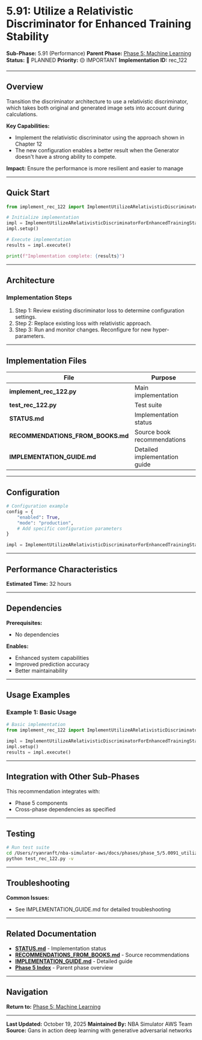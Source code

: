 # 5.91: Utilize a Relativistic Discriminator for Enhanced Training Stability

**Sub-Phase:** 5.91 (Performance)
**Parent Phase:** [Phase 5: Machine Learning](../PHASE_5_INDEX.md)
**Status:** 🔵 PLANNED
**Priority:** 🟡 IMPORTANT
**Implementation ID:** rec_122

---

## Overview

Transition the discriminator architecture to use a relativistic discriminator, which takes both original and generated image sets into account during calculations.

**Key Capabilities:**
- Implement the relativistic discriminator using the approach shown in Chapter 12
- The new configuration enables a better result when the Generator doesn't have a strong ability to compete.

**Impact:**
Ensure the performance is more resilient and easier to manage

---

## Quick Start

```python
from implement_rec_122 import ImplementUtilizeARelativisticDiscriminatorForEnhancedTrainingStability

# Initialize implementation
impl = ImplementUtilizeARelativisticDiscriminatorForEnhancedTrainingStability()
impl.setup()

# Execute implementation
results = impl.execute()

print(f"Implementation complete: {results}")
```

---

## Architecture

### Implementation Steps

1. Step 1: Review existing discriminator loss to determine configuration settings.
2. Step 2: Replace existing loss with relativistic approach.
3. Step 3: Run and monitor changes. Reconfigure for new hyper-parameters.

---

## Implementation Files

| File | Purpose |
|------|---------|
| **implement_rec_122.py** | Main implementation |
| **test_rec_122.py** | Test suite |
| **STATUS.md** | Implementation status |
| **RECOMMENDATIONS_FROM_BOOKS.md** | Source book recommendations |
| **IMPLEMENTATION_GUIDE.md** | Detailed implementation guide |

---

## Configuration

```python
# Configuration example
config = {
    "enabled": True,
    "mode": "production",
    # Add specific configuration parameters
}

impl = ImplementUtilizeARelativisticDiscriminatorForEnhancedTrainingStability(config=config)
```

---

## Performance Characteristics

**Estimated Time:** 32 hours

---

## Dependencies

**Prerequisites:**
- No dependencies

**Enables:**
- Enhanced system capabilities
- Improved prediction accuracy
- Better maintainability

---

## Usage Examples

### Example 1: Basic Usage

```python
# Basic implementation
from implement_rec_122 import ImplementUtilizeARelativisticDiscriminatorForEnhancedTrainingStability

impl = ImplementUtilizeARelativisticDiscriminatorForEnhancedTrainingStability()
impl.setup()
results = impl.execute()
```

---

## Integration with Other Sub-Phases

This recommendation integrates with:
- Phase 5 components
- Cross-phase dependencies as specified

---

## Testing

```bash
# Run test suite
cd /Users/ryanranft/nba-simulator-aws/docs/phases/phase_5/5.0091_utilize_a_relativistic_discriminator_for_enhanced_training_s
python test_rec_122.py -v
```

---

## Troubleshooting

**Common Issues:**
- See IMPLEMENTATION_GUIDE.md for detailed troubleshooting

---

## Related Documentation

- **[STATUS.md](STATUS.md)** - Implementation status
- **[RECOMMENDATIONS_FROM_BOOKS.md](RECOMMENDATIONS_FROM_BOOKS.md)** - Source recommendations
- **[IMPLEMENTATION_GUIDE.md](IMPLEMENTATION_GUIDE.md)** - Detailed guide
- **[Phase 5 Index](../PHASE_5_INDEX.md)** - Parent phase overview

---

## Navigation

**Return to:** [Phase 5: Machine Learning](../PHASE_5_INDEX.md)

---

**Last Updated:** October 19, 2025
**Maintained By:** NBA Simulator AWS Team
**Source:** Gans in action deep learning with generative adversarial networks
